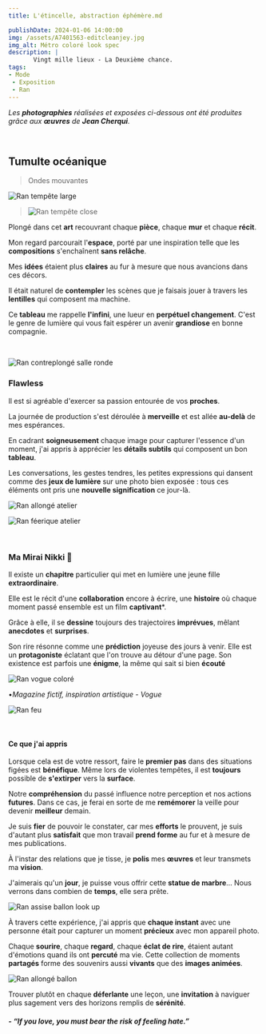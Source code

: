 ```yaml
---
title: L'étincelle, abstraction éphémère.md

publishDate: 2024-01-06 14:00:00
img: /assets/A7401563-editcleanjey.jpg
img_alt: Métro coloré look spec
description: |
       Vingt mille lieux - La Deuxième chance.
tags:
- Mode
 - Exposition
 - Ran
---
```


*Les **photographies** réalisées et exposées ci-dessous ont été produites grâce aux **œuvres** de **Jean Cherqui**.*

<p>&nbsp;</p>

## Tumulte océanique
>Ondes mouvantes

![Ran tempête large ](/assets/A7401417-edit.jpg)

>![Ran tempête close](/assets/A7401437-edit.jpg)

Plongé dans cet **art** recouvrant chaque **pièce**, chaque **mur** et chaque **récit**.

Mon regard parcourait l'**espace**, porté par une inspiration telle que les **compositions** s'enchaînent **sans relâche**.

Mes **idées** étaient plus **claires** au fur à mesure que nous avancions dans ces décors.

Il était naturel de **contempler** les scènes que je faisais jouer à travers les **lentilles** qui composent ma machine.

Ce **tableau** me rappelle **l'infini**, une lueur en **perpétuel changement**. C'est le genre de lumière qui vous fait espérer un avenir **grandiose** en bonne compagnie.




<p>&nbsp;</p>

![Ran contreplongé salle ronde](/A7401490-edit.jpg)

### Flawless

Il est si agréable d'exercer sa passion entourée de vos **proches**.

La journée de production s'est déroulée à **merveille** et est allée **au-delà** de mes espérances.

En cadrant **soigneusement** chaque image pour capturer l'essence d'un moment, j'ai appris à apprécier les **détails subtils** qui composent un bon **tableau**.

Les conversations, les gestes tendres, les petites expressions qui dansent comme des **jeux de lumière** sur une photo bien exposée : tous ces éléments ont pris une **nouvelle signification** ce jour-là.

![Ran allongé atelier](/assets/A7401527-editcleanjey.jpg)

![Ran féerique atelier](/assets/A7401513-editclean.jpg)


<p>&nbsp;</p>

### Ma Mirai Nikki 🤙

Il existe un **chapitre** particulier qui met en lumière une jeune fille **extraordinaire**.

Elle est le récit d'une **collaboration** encore à écrire, une **histoire** où chaque moment passé ensemble est un film **captivant***.

Grâce à elle, il se **dessine** toujours des trajectoires **imprévues**, mêlant **anecdotes** et **surprises**.

Son rire résonne comme une **prédiction** joyeuse des jours à venir. Elle est un **protagoniste** éclatant que l'on trouve au détour d'une page. Son existence est parfois une **énigme**, la même qui sait si bien **écouté**


![Ran vogue coloré](/assets/A7401564-editvogue.jpg)

•*Magazine fictif, inspiration artistique - Vogue*

![Ran feu](/assets/A7401570-edit.jpg)


<p>&nbsp;</p>

#### Ce que j'ai appris

Lorsque cela est de votre ressort, faire le **premier pas** dans des situations figées est **bénéfique**. Même lors de violentes tempêtes, il est **toujours** possible de **s'extirper** vers la **surface**.

Notre **compréhension** du passé influence notre perception et nos actions **futures**.
Dans ce cas, je ferai en sorte de me **remémorer** la veille pour devenir **meilleur** demain.

Je suis **fier** de pouvoir le constater, car mes **efforts** le prouvent, je suis d'autant plus **satisfait** que mon travail **prend forme** au fur et à mesure de mes publications.

À l'instar des relations que je tisse, je **polis** mes **œuvres** et leur transmets ma **vision**.

J'aimerais qu'un **jour**, je puisse vous offrir cette **statue de marbre**... Nous verrons dans combien de **temps**, elle sera prête.


![Ran assise ballon look up](/assets/A7401597-editcleanjey.jpg)

À travers cette expérience, j'ai appris que **chaque instant** avec une personne était pour capturer un moment **précieux** avec mon appareil photo. 

Chaque **sourire**, chaque **regard**, chaque **éclat de rire**, étaient autant d'émotions quand ils ont **percuté** ma vie.
Cette collection de moments **partagés** forme des souvenirs aussi **vivants** que des **images animées**.


![Ran allongé ballon](/assets/A7401630-editcleanjey.jpg)

Trouver plutôt en chaque **déferlante** une leçon, une **invitation** à naviguer plus sagement vers des horizons remplis de **sérénité**.


##### - *“If you love, you must bear the risk of feeling hate.”*
